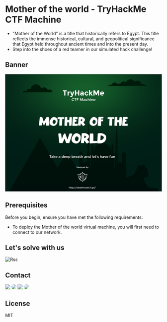 # Mother of the world -  TryHackMe CTF Machine
* "Mother of the World" is a title that historically refers to Egypt. This title reflects the immense historical, cultural, and geopolitical significance that Egypt held throughout ancient times and into the present day.
* Step into the shoes of a red teamer in our simulated hack challenge! 


## Banner

![mother of the world Desktop Banner](./website-demo-image/motw_ctf.png "Desktop Banner")


## Prerequisites

Before you begin, ensure you have met the following requirements:

* To deploy the Mother of the world virtual machine, you will first need to connect to our network.


## Let's solve with us

![Rss](https://custom-icon-badges.herokuapp.com/badge/Writeup-yellow?style=for-the-badge&logo=writeup&logoColor=white)


## Contact

<p align="left">
  <a href="https://deathmask.rf.gd" target="_blank"><img src="https://custom-icon-badges.herokuapp.com/badge/Website-white?style=for-the-badge&logo=earth_9647256&logoColor=black%22%20style=%22border-radius:%2030px%22%20target=%22_blank"></a>
  <a href="https://www.linkedin.com/in/ahmed-abd-alalim-286768299/" target="_blank"><img src="https://img.shields.io/badge/-LinkedIn-%230077B5?style=for-the-badge&logo=linkedin&logoColor=white" style="border-radius: 30px" target="_blank"></a>
  <a href="https://github.com/Death-Mask" target="_blank"><img src="https://img.shields.io/badge/GitHub-000000?style=for-the-badge&logo=github&logoColor=whit style="border-radius: 30px" target="_blank"></a>
  <a href="https://tryhackme.com/p/DeathMask" target="_blank"><img src="https://custom-icon-badges.herokuapp.com/badge/TryHackMe-262c3e?style=for-the-badge&logo=tryhackme&logoColor=white" style="border-radius: 30px" target="_blank"></a>
</p>


## License

MIT
